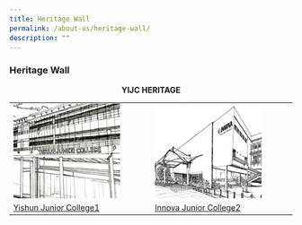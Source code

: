 ```yaml
---
title: Heritage Wall
permalink: /about-us/heritage-wall/
description: ""
---
```

### **Heritage Wall**

<center><b>YIJC HERITAGE</b></center>

<table>
  <tr><td>
		<a href="/about-us/heritage-wall/yishun-jc/"><img style="width:80%" src="/images/heritagewall1.jpg"></a></td>
		<td><a href="/about-us/heritage-wall/innova-jc/"><img style="width:80%" src="/images/heritagewall2.jpg"></td>
  </tr>
  <tr><td>
		<a href="/about-us/heritage-wall/yishun-jc/">Yishun Junior College1</a></td>
		<td><a href="/about-us/heritage-wall/innova-jc/">Innova Junior College2</a>
		</td></tr>
</table>